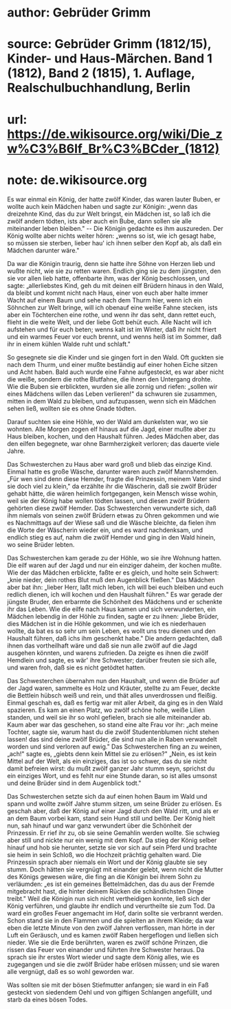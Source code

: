 # author: Gebrüder Grimm
# source: Gebrüder Grimm (1812/15), Kinder- und Haus-Märchen. Band 1 (1812), Band 2 (1815), 1. Auflage, Realschulbuchhandlung, Berlin
# url: https://de.wikisource.org/wiki/Die_zw%C3%B6lf_Br%C3%BCder_(1812)
# note: de.wikisource.org

Es war einmal ein König, der hatte zwölf Kinder, das waren lauter Buben, er wollte auch kein Mädchen haben und sagte zur Königin: „wenn das dreizehnte Kind, das du zur Welt bringst, ein Mädchen ist, so laß ich die zwölf andern tödten, ists aber auch ein Bube, dann sollen sie alle miteinander leben bleiben." -- Die Königin gedachte es ihm auszureden. Der  König wollte aber nichts weiter hören: „wenns so ist, wie ich gesagt habe, so müssen sie sterben, lieber hau' ich ihnen selber den Kopf ab, als daß ein Mädchen darunter wäre." 

Da war die Königin traurig, denn sie hatte ihre Söhne von Herzen lieb und wußte nicht, wie sie zu retten waren. Endlich ging sie zu dem jüngsten, den sie vor allen lieb hatte, offenbarte ihm, was der König beschlossen, und sagte: „allerliebstes Kind, geh du mit deinen eilf Brüdern hinaus in den Wald, da bleibt und kommt nicht nach Haus, einer von euch aber halte immer Wacht auf einem Baum und sehe nach dem Thurm hier, wenn ich ein Söhnchen zur Welt bringe, will ich obenauf eine weiße Fahne stecken, ists aber ein Töchterchen eine rothe, und wenn ihr das seht, dann rettet euch, flieht in die weite Welt, und der liebe Gott behüt euch. Alle Nacht will ich aufstehen und für euch beten; wenns kalt ist im Winter, daß ihr nicht friert und ein warmes Feuer vor euch brennt, und wenns heiß ist im Sommer, daß ihr in einem kühlen Walde ruht und schlaft." 

So gesegnete sie die Kinder und sie gingen fort in den Wald. Oft guckten sie nach dem Thurm, und einer mußte beständig auf einer hohen Eiche sitzen und Acht haben. Bald auch wurde eine Fahne aufgesteckt, es war aber nicht  die weiße, sondern die rothe Blutfahne, die ihnen den Untergang drohte. Wie die Buben sie erblickten, wurden sie alle zornig und riefen: „sollen wir eines Mädchens willen das Leben verlieren!" da schwuren sie zusammen, mitten in dem Wald zu bleiben, und aufzupassen, wenn sich ein Mädchen sehen ließ, wollten sie es ohne Gnade tödten. 

Darauf suchten sie eine Höhle, wo der Wald am dunkelsten war, wo sie wohnten. Alle Morgen zogen elf hinaus auf die Jagd, einer mußte aber zu Haus bleiben, kochen, und den Haushalt führen. Jedes Mädchen aber, das den eilfen begegnete, war ohne Barmherzigkeit verloren; das dauerte viele Jahre. 

Das Schwesterchen zu Haus aber ward groß und blieb das einzige Kind. Einmal hatte es große Wäsche, darunter waren auch zwölf Mannshemden. „Für wen sind denn diese Hemder, fragte die Prinzessin, meinem Vater sind sie doch viel zu klein," da erzählte ihr die Wäscherin, daß sie zwölf Brüder gehabt hätte, die wären heimlich fortgegangen, kein Mensch wisse wohin, weil sie der König habe wollen tödten lassen, und diesen zwölf Brüdern gehörten diese zwölf Hemder. Das Schwesterchen verwunderte sich, daß ihm niemals von seinen zwölf Brüdern etwas zu Ohren gekommen und wie es Nachmittags auf der Wiese saß und die  Wäsche bleichte, da fielen ihm die Worte der Wäscherin wieder ein, und es ward nachdenksam, und endlich stieg es auf, nahm die zwölf Hemder und ging in den Wald hinein, wo seine Brüder lebten. 

Das Schwesterchen kam gerade zu der Höhle, wo sie ihre Wohnung hatten. Die eilf waren auf der Jagd und nur ein einziger daheim, der kochen mußte. Wie der das Mädchen erblickte, faßte er es gleich, und holte sein Schwert: „knie nieder, dein rothes Blut muß den Augenblick fließen." Das Mädchen aber bat ihn: „lieber Herr, laßt mich leben, ich will bei euch bleiben und euch redlich dienen, ich will kochen und den Haushalt führen." Es war gerade der jüngste Bruder, den erbarmte die Schönheit des Mädchens und er schenkte ihr das Leben. Wie die eilfe nach Haus kamen und sich verwunderten, ein Mädchen lebendig in der Höhle zu finden, sagte er zu ihnen: „liebe Brüder, dies Mädchen ist in die Höhle gekommen, und wie ich es niederhauen wollte, da bat es so sehr um sein Leben, es wollt uns treu dienen und den Haushalt führen, daß ichs ihm geschenkt habe." Die andern gedachten, daß ihnen das vortheilhaft wäre und daß sie nun alle zwölf auf die Jagd ausgehen könnten, und warens zufrieden. Da zeigte es ihnen die zwölf Hemdlein und sagte,  es wär' ihre Schwester; darüber freuten sie sich alle, und waren froh, daß sie es nicht getödtet hatten. 

Das Schwesterchen übernahm nun den Haushalt, und wenn die Brüder auf der Jagd waren, sammelte es Holz und Kräuter, stellte zu am Feuer, deckte die Bettlein hübsch weiß und rein, und thät alles unverdrossen und fleißig. Einmal geschah es, daß es fertig war mit aller Arbeit, da ging es in den Wald spazieren. Es kam an einen Platz, wo zwölf schöne hohe, weiße Lilien standen, und weil sie ihr so wohl gefielen, brach sie alle miteinander ab. Kaum aber war das geschehen, so stand eine alte Frau vor ihr: „ach meine Tochter, sagte sie, warum hast du die zwölf Studentenblumen nicht stehen lassen! das sind deine zwölf Brüder, die sind nun alle in Raben verwandelt worden und sind verloren auf ewig." Das Schwesterchen fing an zu weinen, „ach!" sagte es, „giebts denn kein Mittel sie zu erlösen?" „Nein, es ist kein Mittel auf der Welt, als ein einziges, das ist so schwer, das du sie nicht damit befreien wirst: du mußt zwölf ganzer Jahr stumm seyn, sprichst du ein einziges Wort, und es fehlt nur eine Stunde daran, so ist alles umsonst und deine Brüder sind in dem Augenblick todt." 

Das Schwesterchen setzte sich da auf einen hohen Baum im Wald und spann und wollte  zwölf Jahre stumm sitzen, um seine Brüder zu erlösen. Es geschah aber, daß der König auf einer Jagd durch den Wald ritt, und als er an dem Baum vorbei kam, stand sein Hund still und bellte. Der König hielt nun, sah hinauf und war ganz verwundert über die Schönheit der Prinzessin. Er rief ihr zu, ob sie seine Gemahlin werden wollte. Sie schwieg aber still und nickte nur ein wenig mit dem Kopf. Da stieg der König selber hinauf und hob sie herunter, setzte sie vor sich auf sein Pferd und brachte sie heim in sein Schloß, wo die Hochzeit prächtig gehalten ward. Die Prinzessin sprach aber niemals ein Wort und der König glaubte sie sey stumm. Doch hätten sie vergnügt mit einander gelebt, wenn nicht die Mutter des Königs gewesen wäre, die fing an die Königin bei ihrem Sohn zu verläumden: „es ist ein gemeines Bettelmädchen, das du aus der Fremde mitgebracht hast, die hinter deinem Rücken die schändlichsten Dinge treibt." Weil die Königin nun sich nicht vertheidigen konnte, ließ sich der König verführen, und glaubte ihr endlich und verurtheilte sie zum Tod. Da ward ein großes Feuer angemacht im Hof, darin sollte sie verbrannt werden. Schon stand sie in den Flammen und die spielten an ihrem Kleide; da war eben die letzte Minute von den zwölf Jahren verflossen, man  hörte in der Luft ein Geräusch, und es kamen zwölf Raben hergeflogen und ließen sich nieder. Wie sie die Erde berührten, waren es zwölf schöne Prinzen, die rissen das Feuer von einander und führten ihre Schwester heraus. Da sprach sie ihr erstes Wort wieder und sagte dem König alles, wie es zugegangen und sie die zwölf Brüder habe erlösen müssen; und sie waren alle vergnügt, daß es so wohl geworden war. 

Was sollten sie mit der bösen Stiefmutter anfangen; sie ward in ein Faß gesteckt von siedendem Oehl und von giftigen Schlangen angefüllt, und starb da eines bösen Todes. 

